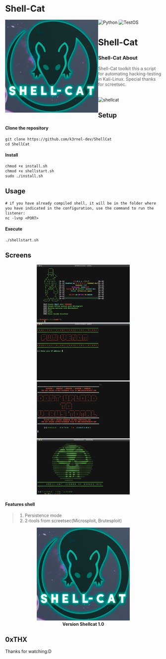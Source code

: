 # Shell-Cat
![Python](https://img.shields.io/badge/Language-Python-blue?style=for-the-badge&logo=python)
![TestOS](https://img.shields.io/badge/OS-KaliLinux-red?style=for-the-badge&logo=kalilinux)
<img alt="shellcat-logo" align="left" width="300" height="300" src="https://github.com/K3rnel-Dev/ShellCat/blob/main/screens/avatar.png">
<h1>Shell-Cat</h1>

### Shell-Cat About
> Shell-Cat toolkit this a script for automating hacking-testing in Kali-Linux.
> Special thanks for screetsec.

</br>

<img alt="shellcat" align="center" src="https://github.com/K3rnel-Dev/ShellCat/blob/main/screens/shellcat_printscreen.jpg">


## Setup

#### Clone the repository
```shell
git clone https://github.com/k3rnel-dev/ShellCat
cd ShellCat
```

#### Install
```shell
chmod +x install.sh
chmod +x shellstart.sh
sudo ./install.sh
```

## Usage
```shell
# if you have already compiled shell, it will be in the folder where you have indicated in the configuration, use the command to run the listener:
nc -lvnp <PORT>
```
#### Execute
```shell
./shellstart.sh
```
## Screens
<p float="left" align="center">
  <img alt="shellcat" width="300" src="https://github.com/K3rnel-Dev/ShellCat/blob/main/screens/1.png">
  <img alt="shellcat" width="300" src="https://github.com/K3rnel-Dev/ShellCat/blob/main/screens/2.png">
  <img alt="shellcat" width="300" src="https://github.com/K3rnel-Dev/ShellCat/blob/main/screens/3.png">
  <img alt="shellcat" width="300" src="https://github.com/K3rnel-Dev/ShellCat/blob/main/screens/4.png">

</p> 


#### Features shell
>1) Persistence mode
>2) 2-tools from screetsec(Microsploit, Brutesploit)

<p float="left" align="center">
  <img alt="blackbird-pdf-cover" width="300" src="https://github.com/K3rnel-Dev/ShellCat/blob/main/screens/avatar.png">
  <br><strong>Version Shellcat 1.0</strong>
</p> 


## 0xTHX
Thanks for watching:D